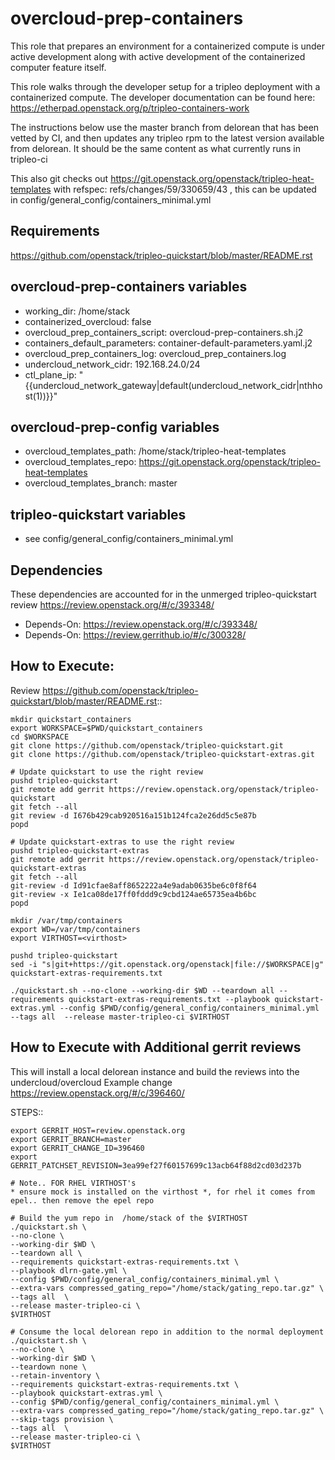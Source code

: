overcloud-prep-containers
=========

This role that prepares an environment for a containerized compute is under active development along
with active development of the containerized computer feature itself.

This role walks through the developer setup for a tripleo deployment with a containerized compute.
The developer documentation can be found here: https://etherpad.openstack.org/p/tripleo-containers-work

The instructions below use the master branch from delorean that has been vetted by CI, and then updates
any tripleo rpm to the latest version available from delorean.  It should be the same content as what
currently runs in tripleo-ci

This also git checks out https://git.openstack.org/openstack/tripleo-heat-templates
with refspec: refs/changes/59/330659/43 , this can be updated in config/general_config/containers_minimal.yml


Requirements
------------

https://github.com/openstack/tripleo-quickstart/blob/master/README.rst


overcloud-prep-containers variables
--------------

* working_dir: /home/stack
* containerized_overcloud: false
* overcloud_prep_containers_script: overcloud-prep-containers.sh.j2
* containers_default_parameters: container-default-parameters.yaml.j2
* overcloud_prep_containers_log: overcloud_prep_containers.log
* undercloud_network_cidr: 192.168.24.0/24
* ctl_plane_ip: "{{undercloud_network_gateway|default(undercloud_network_cidr|nthhost(1))}}"

overcloud-prep-config variables
-------------------------------

* overcloud_templates_path: /home/stack/tripleo-heat-templates
* overcloud_templates_repo: https://git.openstack.org/openstack/tripleo-heat-templates
* overcloud_templates_branch: master


tripleo-quickstart variables
----------------------------

* see config/general_config/containers_minimal.yml



Dependencies
------------

These dependencies are accounted for in the unmerged tripleo-quickstart review https://review.openstack.org/#/c/393348/

* Depends-On: https://review.openstack.org/#/c/393348/
* Depends-On: https://review.gerrithub.io/#/c/300328/

How to Execute:
---------------
Review https://github.com/openstack/tripleo-quickstart/blob/master/README.rst::

    mkdir quickstart_containers
    export WORKSPACE=$PWD/quickstart_containers
    cd $WORKSPACE
    git clone https://github.com/openstack/tripleo-quickstart.git
    git clone https://github.com/openstack/tripleo-quickstart-extras.git

    # Update quickstart to use the right review
    pushd tripleo-quickstart
    git remote add gerrit https://review.openstack.org/openstack/tripleo-quickstart
    git fetch --all
    git review -d I676b429cab920516a151b124fca2e26dd5c5e87b
    popd

    # Update quickstart-extras to use the right review
    pushd tripleo-quickstart-extras
    git remote add gerrit https://review.openstack.org/openstack/tripleo-quickstart-extras
    git fetch --all
    git-review -d Id91cfae8aff8652222a4e9adab0635be6c0f8f64
    git-review -x Ie1ca08de17ff0fddd9c9cbd124ae65735ea4b6bc
    popd

    mkdir /var/tmp/containers
    export WD=/var/tmp/containers
    export VIRTHOST=<virthost>

    pushd tripleo-quickstart
    sed -i "s|git+https://git.openstack.org/openstack|file://$WORKSPACE|g" quickstart-extras-requirements.txt

    ./quickstart.sh --no-clone --working-dir $WD --teardown all --requirements quickstart-extras-requirements.txt --playbook quickstart-extras.yml --config $PWD/config/general_config/containers_minimal.yml --tags all  --release master-tripleo-ci $VIRTHOST

How to Execute with Additional gerrit reviews
---------------------------------------------

This will install a local delorean instance and build the reviews into the undercloud/overcloud
Example change https://review.openstack.org/#/c/396460/

STEPS::

    export GERRIT_HOST=review.openstack.org
    export GERRIT_BRANCH=master
    export GERRIT_CHANGE_ID=396460
    export GERRIT_PATCHSET_REVISION=3ea99ef27f60157699c13acb64f88d2cd03d237b

    # Note.. FOR RHEL VIRTHOST's
    * ensure mock is installed on the virthost *, for rhel it comes from epel.. then remove the epel repo

    # Build the yum repo in  /home/stack of the $VIRTHOST
    ./quickstart.sh \
    --no-clone \
    --working-dir $WD \
    --teardown all \
    --requirements quickstart-extras-requirements.txt \
    --playbook dlrn-gate.yml \
    --config $PWD/config/general_config/containers_minimal.yml \
    --extra-vars compressed_gating_repo="/home/stack/gating_repo.tar.gz" \
    --tags all  \
    --release master-tripleo-ci \
    $VIRTHOST

    # Consume the local delorean repo in addition to the normal deployment
    ./quickstart.sh \
    --no-clone \
    --working-dir $WD \
    --teardown none \
    --retain-inventory \
    --requirements quickstart-extras-requirements.txt \
    --playbook quickstart-extras.yml \
    --config $PWD/config/general_config/containers_minimal.yml \
    --extra-vars compressed_gating_repo="/home/stack/gating_repo.tar.gz" \
    --skip-tags provision \
    --tags all  \
    --release master-tripleo-ci \
    $VIRTHOST
